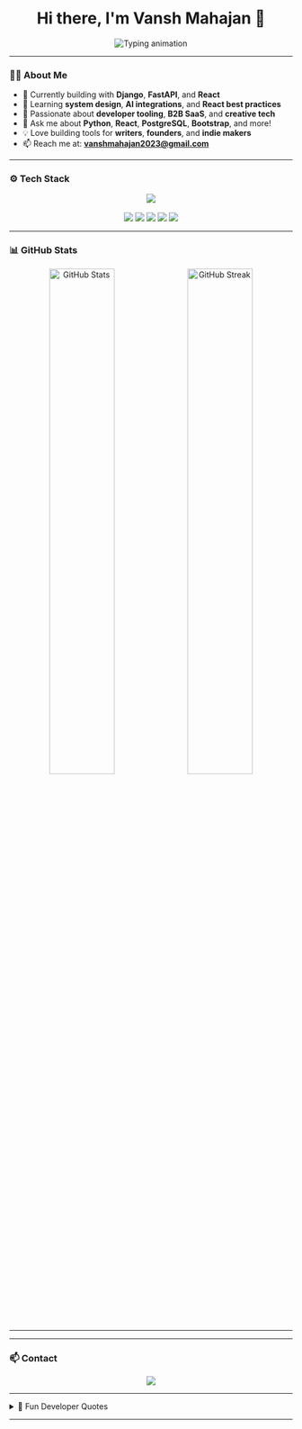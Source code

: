 <h1 align="center">Hi there, I'm Vansh Mahajan 👋</h1>

<p align="center">
  <img src="https://readme-typing-svg.herokuapp.com?font=Fira+Code&weight=600&pause=1000&color=00ADB5&center=true&vCenter=true&width=435&lines=Full-Stack+Developer;Open+Source+Contributor;Lifelong+Learner;Problem+Solver" alt="Typing animation" />
</p>

---

### 👨‍💻 About Me

- 🔭 Currently building with **Django**, **FastAPI**, and **React**
- 🌱 Learning **system design**, **AI integrations**, and **React best practices**
- 👀 Passionate about **developer tooling**, **B2B SaaS**, and **creative tech**
- 💬 Ask me about **Python**, **React**, **PostgreSQL**, **Bootstrap**, and more!
- 💡 Love building tools for **writers**, **founders**, and **indie makers**
- 📫 Reach me at: **vanshmahajan2023@gmail.com**

---

### ⚙️ Tech Stack

<p align="center">
  <img src="https://skillicons.dev/icons?i=python,django,fastapi,js,react,html,css,bootstrap,postgres,git,vscode" /><br><br>
  <img src="https://img.shields.io/badge/NumPy-013243?style=for-the-badge&logo=numpy&logoColor=white" />
  <img src="https://img.shields.io/badge/Pandas-150458?style=for-the-badge&logo=pandas&logoColor=white" />
  <img src="https://img.shields.io/badge/Jupyter-F37626?style=for-the-badge&logo=jupyter&logoColor=white" />
  <img src="https://img.shields.io/badge/Kaggle-20BEFF?style=for-the-badge&logo=kaggle&logoColor=white" />
  <img src="https://img.shields.io/badge/Machine%20Learning-brightgreen?style=for-the-badge&logo=ai&logoColor=white" />
</p>

---

### 📊 GitHub Stats

<p align="center">
  <!-- GitHub Stats -->
  <img width="48%" src="https://github-readme-stats.vercel.app/api?username=vansh16-code&show_icons=true&theme=tokyonight&cache_seconds=60" alt="GitHub Stats" />

  <!-- GitHub Streak -->
  <img width="48%" src="https://github-readme-streak-stats.herokuapp.com/?user=vansh16-code&theme=tokyonight" alt="GitHub Streak" />
  </p> 




---


---

### 📫 Contact

<p align="center">
  <a href="mailto:vanshmahajan2023@gmail.com"><img src="https://img.shields.io/badge/email-D14836?style=for-the-badge&logo=gmail&logoColor=white" /></a>
</p>

---

<details>
<summary>💬 Fun Developer Quotes</summary>

> “Programs must be written for people to read, and only incidentally for machines to execute.” – Harold Abelson  
> “Simplicity is the soul of efficiency.” – Austin Freeman  
> “First, solve the problem. Then, write the code.” – John Johnson  

</details>

---

<!--- vansh16-code/vansh16-code is a ✨ special ✨ repository because its `README.md` (this file) appears on your GitHub profile. --->

